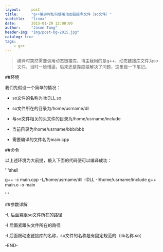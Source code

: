 ```yaml
---
layout:     post
title:      "g++编译时如何使用动态链接库文件（so文件）"
subtitle:   "linux"
date:       2015-01-29 12:00:00
author:     "Jason Tang"
header-img: "img/post-bg-2015.jpg"
catalog: true
tags:
    - g++
---
```


> 编译时突然需要调用动态链接库，博主我用的是g++，动态链接库文件为so文件，当时一脸懵逼，后来还是靠度娘解决了问题，这里做一下笔记。

##环境

我们先假设一个简单的情况：

* so文件的名称为libDLL.so

* so文件所在的目录为/home/usrname/dll

* 与so文件相关的头文件的目录为/home/usrname/include

* 当前目录为/home/usrname/bbb/bbb

* 需要编译的文件名为main.cpp

##命令

以上述环境为大前提，敲入下面的代码便可以编译成功：

'''shell

g++ -c main.cpp -L/home/usrname/dll -lDLL -I/home/usrname/include
g++ main.o -o main

'''

##参数详解

-L 后面紧跟so文件所在的路径

-I 后面紧跟头文件所在的路径

-l 后面跟动态链接库的名称，so文件的名称是有固定规范的（lib名称.so）

-END-
